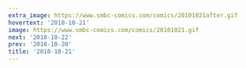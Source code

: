 ```yaml
---
extra_image: https://www.smbc-comics.com/comics/20101021after.gif
hovertext: '2010-10-21'
image: https://www.smbc-comics.com/comics/20101021.gif
next: '2010-10-22'
prev: '2010-10-20'
title: '2010-10-21'
---
```

